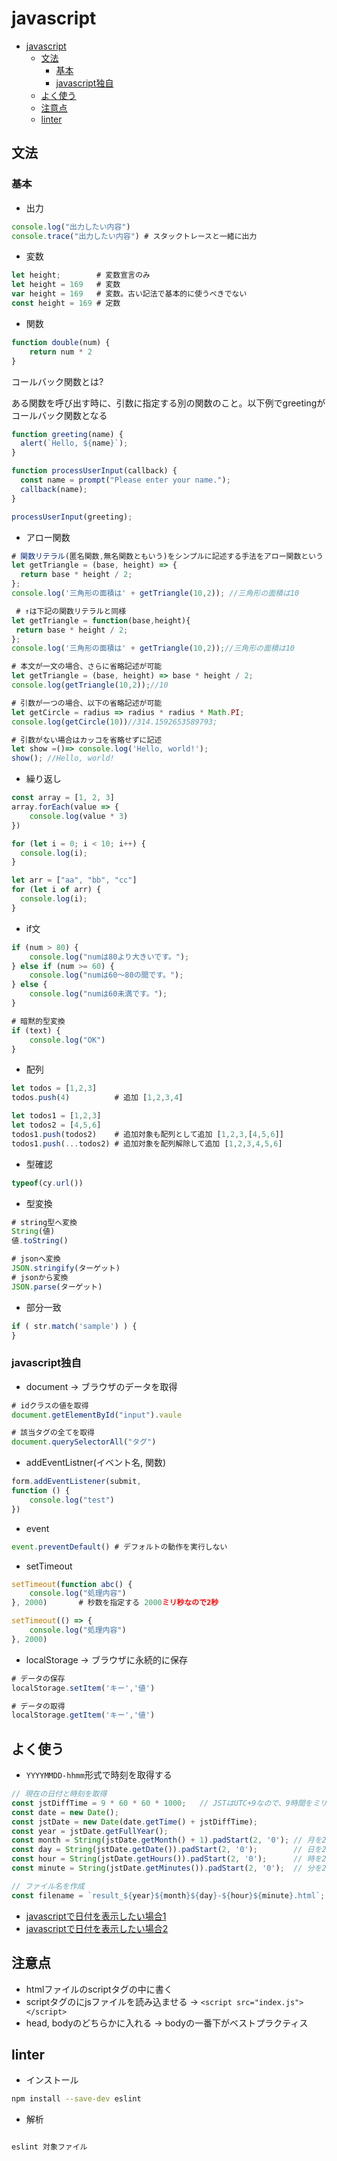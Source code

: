 # javascript

- [javascript](#javascript)
  - [文法](#文法)
    - [基本](#基本)
    - [javascript独自](#javascript独自)
  - [よく使う](#よく使う)
  - [注意点](#注意点)
  - [linter](#linter)

## 文法

### 基本

- 出力

```javascript
console.log("出力したい内容")
console.trace("出力したい内容") # スタックトレースと一緒に出力
```

- 変数

```javascript
let height;        # 変数宣言のみ
let height = 169   # 変数
var height = 169   # 変数。古い記法で基本的に使うべきでない
const height = 169 # 定数
```

- 関数

```javascript
function double(num) {
    return num * 2
}
```

コールバック関数とは?

ある関数を呼び出す時に、引数に指定する別の関数のこと。以下例でgreetingがコールバック関数となる

```javascript
function greeting(name) {
  alert(`Hello, ${name}`);
}

function processUserInput(callback) {
  const name = prompt("Please enter your name.");
  callback(name);
}

processUserInput(greeting);
```

- アロー関数

```javascript
# 関数リテラル(匿名関数,無名関数ともいう)をシンプルに記述する手法をアロー関数という
let getTriangle = (base, height) => {
  return base * height / 2;
};
console.log('三角形の面積は' + getTriangle(10,2)); //三角形の面積は10

 # ↑は下記の関数リテラルと同様
let getTriangle = function(base,height){
 return base * height / 2;
};
console.log('三角形の面積は' + getTriangle(10,2));//三角形の面積は10

# 本文が一文の場合、さらに省略記述が可能
let getTriangle = (base, height) => base * height / 2;
console.log(getTriangle(10,2));//10

# 引数が一つの場合、以下の省略記述が可能
let getCircle = radius => radius * radius * Math.PI;
console.log(getCircle(10))//314.1592653589793;

# 引数がない場合はカッコを省略せずに記述
let show =()=> console.log('Hello, world!'); 
show(); //Hello, world!
```

- 繰り返し

```javascript
const array = [1, 2, 3]
array.forEach(value => {
    console.log(value * 3)
})

for (let i = 0; i < 10; i++) {
  console.log(i);
}

let arr = ["aa", "bb", "cc"]
for (let i of arr) {
  console.log(i);
}
```

- if文

```javascript
if (num > 80) {
    console.log("numは80より大きいです。");
} else if (num >= 60) {
    console.log("numは60～80の間です。");  
} else {
    console.log("numは60未満です。");
}

# 暗黙的型変換
if (text) {
    console.log("OK")
}
```

- 配列

```javascript
let todos = [1,2,3]
todos.push(4)          # 追加 [1,2,3,4]

let todos1 = [1,2,3]
let todos2 = [4,5,6]
todos1.push(todos2)    # 追加対象も配列として追加 [1,2,3,[4,5,6]]
todos1.push(...todos2) # 追加対象を配列解除して追加 [1,2,3,4,5,6]
```

- 型確認

```javascript
typeof(cy.url())
```

- 型変換

```javascript
# string型へ変換
String(値)
値.toString()

# jsonへ変換
JSON.stringify(ターゲット)
# jsonから変換
JSON.parse(ターゲット)
```

- 部分一致

```javascript
if ( str.match('sample') ) {
}
```

### javascript独自

- document → ブラウザのデータを取得

```javascript
# idクラスの値を取得
document.getElementById("input").vaule

# 該当タグの全てを取得
document.querySelectorAll("タグ")
```

- addEventListner(イベント名, 関数)

```javascript
form.addEventListener(submit, 
function () {
    console.log("test")
})
```

- event

```javascript
event.preventDefault() # デフォルトの動作を実行しない
```

- setTimeout

```javascript
setTimeout(function abc() {
    console.log("処理内容")
}, 2000)       # 秒数を指定する 2000ミリ秒なので2秒

setTimeout(() => {
    console.log("処理内容")
}, 2000)
```

- localStorage → ブラウザに永続的に保存

```javascript
# データの保存
localStorage.setItem('キー','値')

# データの取得
localStorage.getItem('キー','値')
```

## よく使う

- `YYYYMMDD-hhmm`形式で時刻を取得する

```javascript
// 現在の日付と時刻を取得
const jstDiffTime = 9 * 60 * 60 * 1000;   // JSTはUTC+9なので、9時間をミリ秒で表現
const date = new Date();
const jstDate = new Date(date.getTime() + jstDiffTime);
const year = jstDate.getFullYear();
const month = String(jstDate.getMonth() + 1).padStart(2, '0'); // 月を2桁にする
const day = String(jstDate.getDate()).padStart(2, '0');        // 日を2桁にする
const hour = String(jstDate.getHours()).padStart(2, '0');      // 時を2桁にする
const minute = String(jstDate.getMinutes()).padStart(2, '0');  // 分を2桁にする

// ファイル名を作成
const filename = `result_${year}${month}${day}-${hour}${minute}.html`;
```

- [javascriptで日付を表示したい場合1](https://web.plus-idea.net/on/javascript-date-string-convert/)
- [javascriptで日付を表示したい場合2](https://qiita.com/toshimin/items/5f13c3b4c28825219231)

## 注意点

- htmlファイルのscriptタグの中に書く
- scriptタグのにjsファイルを読み込ませる → ```<script src="index.js"></script>```
- head, bodyのどちらかに入れる → bodyの一番下がベストプラクティス

## linter

- インストール

```sh
npm install --save-dev eslint
```

- 解析

```sh

eslint 対象ファイル
```
